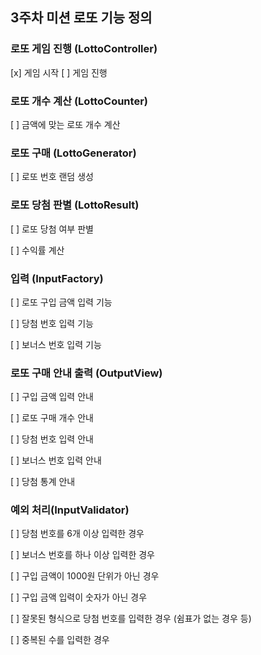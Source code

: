 ## 3주차 미션 로또 기능 정의

### 로또 게임 진행 (LottoController)
[x] 게임 시작
[ ] 게임 진행

### 로또 개수 계산 (LottoCounter)
[ ] 금액에 맞는 로또 개수 계산

### 로또 구매 (LottoGenerator)
[ ] 로또 번호 랜덤 생성

### 로또 당첨 판별 (LottoResult)
[ ] 로또 당첨 여부 판별

[ ] 수익률 계산


### 입력 (InputFactory)

[ ] 로또 구입 금액 입력 기능

[ ] 당첨 번호 입력 기능

[ ] 보너스 번호 입력 기능

### 로또 구매 안내 출력 (OutputView)

[ ] 구입 금액 입력 안내

[ ] 로또 구매 개수 안내

[ ] 당첨 번호 입력 안내

[ ] 보너스 번호 입력 안내

[ ] 당첨 통계 안내

### 예외 처리(InputValidator)
[ ] 당첨 번호를 6개 이상 입력한 경우 

[ ] 보너스 번호를 하나 이상 입력한 경우 

[ ] 구입 금액이 1000원 단위가 아닌 경우 

[ ] 구입 금액 입력이 숫자가 아닌 경우 

[ ] 잘못된 형식으로 당첨 번호를 입력한 경우 (쉼표가 없는 경우 등) 

[ ] 중복된 수를 입력한 경우


